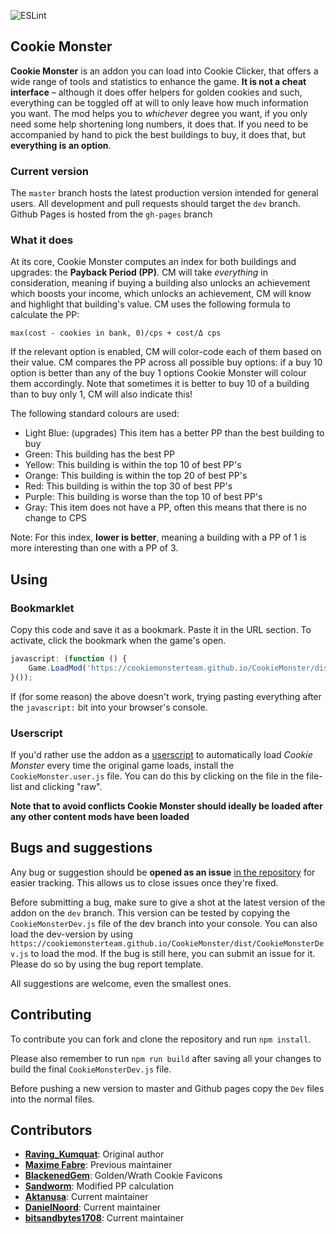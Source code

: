 ![ESLint](https://github.com/Aktanusa/CookieMonster/workflows/ESLint/badge.svg?event=push)
## Cookie Monster

**Cookie Monster** is an addon you can load into Cookie Clicker, that offers a wide range of tools and statistics to enhance the game. **It is not a cheat interface** – although it does offer helpers for golden cookies and such, everything can be toggled off at will to only leave how much information you want.
The mod helps you to *whichever* degree you want, if you only need some help shortening long numbers, it does that. If you need to be accompanied by hand to pick the best buildings to buy, it does that, but **everything is an option**.

### Current version
The `master` branch hosts the latest production version intended for general users. 
All development and pull requests should target the `dev` branch.
Github Pages is hosted from the `gh-pages` branch

### What it does

At its core, Cookie Monster computes an index for both buildings and upgrades: the **Payback Period (PP)**. CM will take *everything* in consideration, meaning if buying a building also unlocks an achievement which boosts your income, which unlocks an achievement, CM will know and highlight that building's value. CM uses the following formula to calculate the PP: 

```
max(cost - cookies in bank, 0)/cps + cost/Δ cps
```

If the relevant option is enabled, CM will color-code each of them based on their value. CM compares the PP across all possible buy options: if a buy 10 option is better than any of the buy 1 options Cookie Monster will colour them accordingly. Note that sometimes it is better to buy 10 of a building than to buy only 1, CM will also indicate this!

The following standard colours are used:

* Light Blue: (upgrades) This item has a better PP than the best building to buy
* Green: This building has the best PP
* Yellow: This building is within the top 10 of best PP's
* Orange: This building is within the top 20 of best PP's
* Red: This building is within the top 30 of best PP's
* Purple: This building is worse than the top 10 of best PP's
* Gray: This item does not have a PP, often this means that there is no change to CPS

Note: For this index, **lower is better**, meaning a building with a PP of 1 is more interesting than one with a PP of 3.

## Using

### Bookmarklet

Copy this code and save it as a bookmark. Paste it in the URL section. To activate, click the bookmark when the game's open.

```javascript
javascript: (function () {
	Game.LoadMod('https://cookiemonsterteam.github.io/CookieMonster/dist/CookieMonster.js');
}());
```

If (for some reason) the above doesn't work, trying pasting everything after the <code>javascript:</code> bit into your browser's console.

### Userscript

If you'd rather use the addon as a [userscript](https://en.wikipedia.org/wiki/Userscript) to automatically load _Cookie Monster_ every time the original game loads, install the `CookieMonster.user.js` file. You can do this by clicking on the file in the file-list and clicking "raw".

**Note that to avoid conflicts Cookie Monster should ideally be loaded after any other content mods have been loaded**

## Bugs and suggestions

Any bug or suggestion should be **opened as an issue** [in the repository](https://github.com/CookieMonsterTeam/CookieMonster/issues) for easier tracking. This allows us to close issues once they're fixed.

Before submitting a bug, make sure to give a shot at the latest version of the addon on the `dev` branch. This version can be tested by copying the `CookieMonsterDev.js` file of the dev branch into your console. You can also load the dev-version by using `https://cookiemonsterteam.github.io/CookieMonster/dist/CookieMonsterDev.js` to load the mod. If the bug is still here, you can submit an issue for it. Please do so by using the bug report template.

All suggestions are welcome, even the smallest ones.

## Contributing

To contribute you can fork and clone the repository and run `npm install`.

Please also remember to run `npm run build` after saving all your changes to build the final `CookieMonsterDev.js` file.

Before pushing a new version to master and Github pages copy the `Dev` files into the normal files.

## Contributors

* **[Raving_Kumquat](https://cookieclicker.wikia.com/wiki/User:Raving_Kumquat)**: Original author
* **[Maxime Fabre](https://github.com/Anahkiasen)**: Previous maintainer
* **[BlackenedGem](https://github.com/BlackenedGem)**: Golden/Wrath Cookie Favicons
* **[Sandworm](https://github.com/svschouw)**: Modified PP calculation
* **[Aktanusa](https://github.com/Aktanusa)**: Current maintainer
* **[DanielNoord](https://github.com/DanielNoord)**: Current maintainer
* **[bitsandbytes1708](https://github.com/bitsandbytes1708)**: Current maintainer
